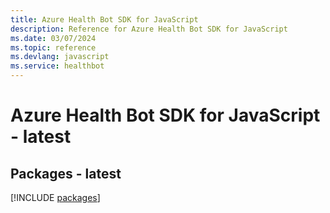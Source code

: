```yaml
---
title: Azure Health Bot SDK for JavaScript
description: Reference for Azure Health Bot SDK for JavaScript
ms.date: 03/07/2024
ms.topic: reference
ms.devlang: javascript
ms.service: healthbot
---
```

# Azure Health Bot SDK for JavaScript - latest
## Packages - latest
[!INCLUDE [packages](health-bot-index.md)]